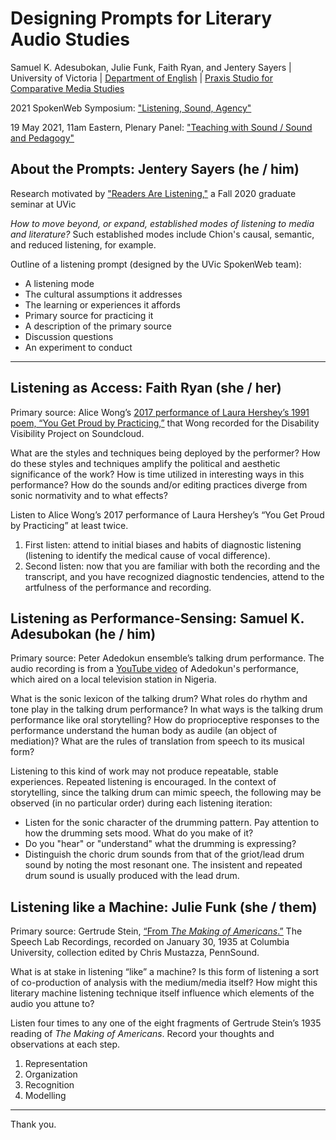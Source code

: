 # Designing Prompts for Literary Audio Studies 

Samuel K. Adesubokan, Julie Funk, Faith Ryan, and Jentery Sayers | University of Victoria | [Department of English](https://www.uvic.ca/humanities/english/) | [Praxis Studio for Comparative Media Studies](https://uvicpraxis.github.io/)

2021 SpokenWeb Symposium: ["Listening, Sound, Agency"](https://spokenweb.ca/symposia/)

19 May 2021, 11am Eastern, Plenary Panel: ["Teaching with Sound / Sound and Pedagogy"](https://spokenweb.ca/wp-content/uploads/2020/02/sw-symposium2021-program-web.pdf)

## About the Prompts: Jentery Sayers (he / him)

Research motivated by ["Readers Are Listening,"](https://jentery.github.io/506v2/) a Fall 2020 graduate seminar at UVic

*How to move beyond, or expand, established modes of listening to media and literature?* Such established modes include Chion's causal, semantic, and reduced listening, for example. 

Outline of a listening prompt (designed by the UVic SpokenWeb team): 

* A listening mode 
* The cultural assumptions it addresses 
* The learning or experiences it affords 
* Primary source for practicing it
* A description of the primary source 
* Discussion questions 
* An experiment to conduct 

***

## Listening as Access: Faith Ryan (she / her) 

Primary source: Alice Wong’s [2017 performance of Laura Hershey’s 1991 poem, “You Get Proud by Practicing,”](https://soundcloud.com/alice-wong-60/you-get-proud-by-practicing-by-laura-hershey) that Wong recorded for the Disability Visibility Project on Soundcloud. 

What are the styles and techniques being deployed by the performer? How do these styles and techniques amplify the political and aesthetic significance of the work? How is time utilized in interesting ways in this performance? How do the sounds and/or editing practices diverge from sonic normativity and to what effects?

Listen to Alice Wong’s 2017 performance of Laura Hershey’s “You Get Proud by Practicing” at least twice. 

1. First listen: attend to initial biases and habits of diagnostic listening (listening to identify the medical cause of vocal difference). 
2. Second listen: now that you are familiar with both the recording and the transcript, and you have recognized diagnostic tendencies, attend to the artfulness of the performance and recording.

## Listening as Performance-Sensing: Samuel K. Adesubokan (he / him) 

Primary source: Peter Adedokun ensemble’s talking drum performance. The audio recording is from a [YouTube video](https://youtu.be/UkTdzLQHS-Q) of Adedokun's performance, which aired on a local television station in Nigeria.

What is the sonic lexicon of the talking drum? What roles do rhythm and tone play in the talking drum performance? In what ways is the talking drum performance like oral storytelling? How do proprioceptive responses to the performance understand the human body as audile (an object of mediation)? What are the rules of translation from speech to its musical form?

Listening to this kind of work may not produce repeatable, stable experiences. Repeated listening is encouraged. In the context of storytelling, since the talking drum can mimic speech, the following may be observed (in no particular order) during each listening iteration: 

* Listen for the sonic character of the drumming pattern. Pay attention to how the drumming sets mood. What do you make of it?
* Do you "hear" or "understand" what the drumming is expressing? 
* Distinguish the choric drum sounds from that of the griot/lead drum sound by noting the most resonant one. The insistent and repeated drum sound is usually produced with the lead drum.

## Listening like a Machine: Julie Funk (she / them) 

Primary source: Gertrude Stein, [“From *The Making of Americans*.”](http://writing.upenn.edu/pennsound/x/Stein.php) The Speech Lab Recordings, recorded
on  January 30, 1935 at Columbia University, collection edited by Chris Mustazza, PennSound.

What is at stake in listening “like” a machine? Is this form of listening a sort of co-production of analysis with the medium/media itself? How might this literary machine listening technique itself influence which elements of the audio you attune to?

Listen four times to any one of the eight fragments of Gertrude Stein’s 1935 reading of *The Making of Americans*. Record your thoughts and observations at each step.

1. Representation 
2. Organization 
3. Recognition 
4. Modelling
 
***

Thank you. 
